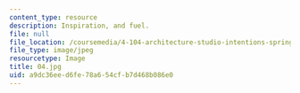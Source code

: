 ```yaml
---
content_type: resource
description: Inspiration, and fuel.
file: null
file_location: /coursemedia/4-104-architecture-studio-intentions-spring-2005/a9dc36eed6fe78a654cfb7d468b086e0_04.jpg
file_type: image/jpeg
resourcetype: Image
title: 04.jpg
uid: a9dc36ee-d6fe-78a6-54cf-b7d468b086e0
---
```

